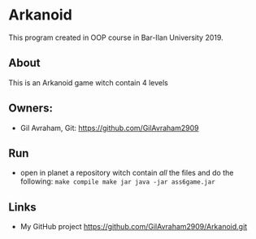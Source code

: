 # Arkanoid
This program created in OOP course in Bar-Ilan University 2019.

## About
This is an Arkanoid game witch contain 4 levels

## Owners:
* Gil Avraham, Git: https://github.com/GilAvraham2909

## Run
- open in planet a repository witch contain *all* the files and do the following:
`
  make compile
  make jar
  java -jar ass6game.jar
`

## Links
- My GitHub project https://github.com/GilAvraham2909/Arkanoid.git
